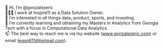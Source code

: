 👋 Hi, I’m @gonzalezeric
<br>👨🏻‍💻 I work at Inspire11 as a Data Solution Owner.
<br>👀 I’m interested in all things data, product, sports, and investing. 
<br>🌱 I’m currently learning and obtaining my Masters in Analytics from Georgia Tech with a focus in Computational Data Analytics.
<br>📫 The best way to reach me is via my website (www.gonzalezeric.com) or email (egon611@hotmail.com).

<!---
gonzalezeric/gonzalezeric is a ✨ special ✨ repository because its `README.md` (this file) appears on your GitHub profile.
You can click the Preview link to take a look at your changes.
--->
